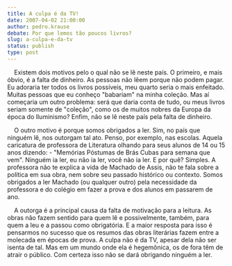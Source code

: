 ```yaml
---
title: A culpa é da TV! 
date: 2007-04-02 21:00:00
author: pedro.krause
debate: Por que lemos tão poucos livros?
slug: a-culpa-e-da-tv
status: publish 
type: post
---
```


    Existem dois motivos pelo o qual não se lê neste país. O primeiro, e mais óbvio, é a falta de dinheiro. As pessoas não lêem porque não podem pagar. Eu adoraria ter todos os livros possíveis, meu quarto seria o mais enfeitado. Muitas pessoas que eu conheço "babariam" na minha coleção. Mas aí começaria um outro problema: será que daria conta de tudo, ou meus livros seriam somente de "coleção", como os de muitos nobres da Europa da época do Iluminismo? Enfim, não se lê neste país pela falta de dinheiro.          
  
    O outro motivo é porque somos obrigados a ler. Sim, no país que ninguém lê, nos outorgam tal ato. Penso, por exemplo, nas escolas. Aquela caricatura de professora de Literatura olhando para seus alunos de 14 ou 15 anos dizendo: - "Memórias Póstumas de Brás Cubas para semana que vem". Ninguém ia ler, eu não ia ler, você não ia ler. E por quê? Simples. A professora não te explica a vida de Machado de Assis, não te fala sobre a política em sua obra, nem sobre seu passado histórico ou contexto. Somos obrigados a ler Machado (ou qualquer outro) pela necessidade da professora e do colégio em fazer a prova e dos alunos em passarem de ano.          
  
    A outorga é a principal causa da falta de motivação para a leitura. As obras não fazem sentido para quem lê e possivelmente, também, para quem a leu e a passou como obrigatória. E a maior resposta para isso é pensarmos no sucesso que os resumos das obras literárias fazem entre a molecada em épocas de prova. A culpa não é da TV, apesar dela não ser isenta de tal. Mas em um mundo onde ela é hegemônica, os de fora têm de atrair o público. Com certeza isso não se dará obrigando ninguém a ler.
